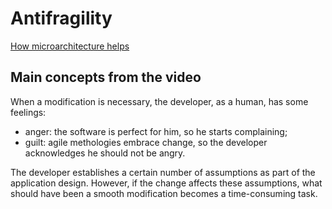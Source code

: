 # Antifragility

[How microarchitecture helps](https://developers.redhat.com/blog/2016/07/20/from-fragile-to-antifragile-software)

## Main concepts from the video

When a modification is necessary, the developer, as a human, has some feelings:

- anger: the software is perfect for him, so he starts complaining;
- guilt: agile methologies embrace change, so the developer acknowledges he should not be angry.

The developer establishes a certain number of assumptions as part of the application design. However, if the change affects these assumptions, what should have been a smooth modification becomes a time-consuming task.
